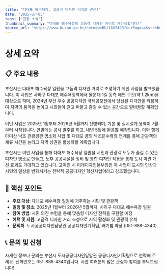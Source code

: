 ```yaml
---
title: "다대포 해수욕장, 고품격 디자인 거리로 변신!"
date: "2025-07-03"
tags: ["관광·소식"]
thumbnail_summary: "다대포 해수욕장이 고품격 디자인 거리로 재탄생합니다!"
source_url: "https://www.busan.go.kr/nbtnewsBU/1687493?curPage=4&srchBeginDt=&srchEndDt=&srchKey=&srchText="
---
```


# 상세 요약

## 📋 주요 내용
부산시는 다대포 해수욕장 일원을 고품격 디자인 거리로 조성하기 위한 사업을 발표했습니다. 이 사업은 사하구 다대포 해수욕장역에서 몰운대 1길 동측 해변 구간(약 1.2km)을 대상으로 하며, 2024년 부산 우수 공공디자인 국제공모전에서 당선된 디자인을 적용하여 지역의 품격을 높이고 시민들이 걷고 머물고 즐길 수 있는 공간으로 탈바꿈할 계획입니다.

이번 사업은 2025년 1월부터 2026년 5월까지 진행되며, 기본 및 실시설계 용역이 7월부터 시작됩니다. 연말에는 공사 발주를 하고, 내년 5월에 완공할 예정입니다. 이와 함께 아미산 낙조 관광경관 명소화 사업 및 다대포 꿈의 낙조분수와의 연계를 통해 관광객의 체류 시간을 늘리고 지역 상권을 활성화할 계획입니다.

부산시는 이번 사업을 통해 다대포 해수욕장 일원을 시민과 관광객 모두가 즐길 수 있는 디자인 명소로 만들고, 노후 공공시설물 정비 및 통합 디자인 적용을 통해 도시 미관 개선 효과도 기대하고 있습니다. 고미진 시 미래디자인본부장은 이 사업이 도시의 인상과 시민의 일상을 변화시키는 전략적 공공디자인 혁신사업이라고 강조했습니다.

## 🎯 핵심 포인트
- **주요 대상**: 다대포 해수욕장 일원에 거주하는 시민 및 관광객
- **일정 및 장소**: 2025년 1월부터 2026년 5월까지, 사하구 다대포 해수욕장 일원
- **참여 방법**: 시민 의견 수렴을 통해 맞춤형 디자인 전략을 구현할 예정
- **혜택 및 지원**: 고품격 디자인 거리 조성으로 지역 활성화 및 관광객 유치
- **문의처**: 도시공공디자인담당관 공공디자인기획팀, 배기범 과장 (051-888-4340)

## 📞 문의 및 신청
자세한 정보나 문의는 부산시 도시공공디자인담당관 공공디자인기획팀으로 연락해 주세요. 전화번호는 051-888-4340입니다. 시민 여러분의 많은 관심과 참여를 부탁드립니다!